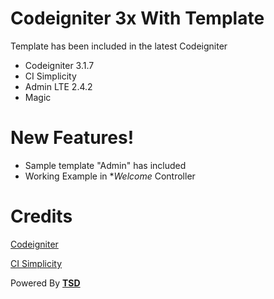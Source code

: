 # Codeigniter 3x With Template

Template has been included in the latest Codeigniter

  - Codeigniter 3.1.7
  - CI Simplicity
  - Admin LTE 2.4.2
  - Magic

# New Features!

  - Sample template "Admin" has included
  - Working Example in **Welcome* Controller



# Credits

[Codeigniter](http://codeigniter.com)

[CI Simplicity](https://www.grocerycrud.com/codeigniter-simplicity)


Powered By **[TSD](https://thesoulofdesign.com)**
